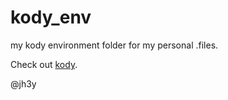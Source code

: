 kody_env
========

my kody environment folder for my personal .files.

Check out [kody](https://github.com/jh3y/kody).

@jh3y
